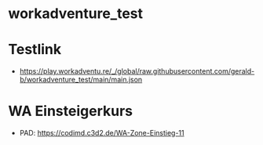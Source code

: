 # workadventure_test

# Testlink
* https://play.workadventu.re/_/global/raw.githubusercontent.com/gerald-b/workadventure_test/main/main.json

# WA Einsteigerkurs
* PAD: https://codimd.c3d2.de/WA-Zone-Einstieg-11
